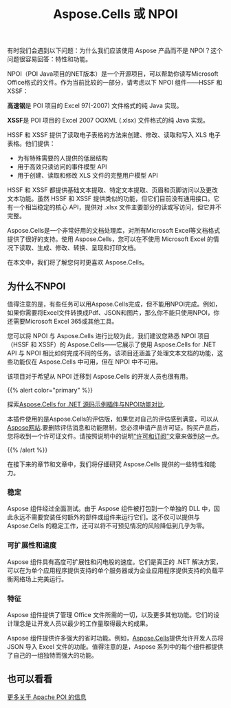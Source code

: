 ﻿---
title: Aspose.Cells 或 NPOI
linktitle: 为什么不NPOI
description: 使用 C# 使用 Excel 文件比使用 NPOI 更快更方便地执行大量任务
type: docs
weight: 40
url: /zh/net/why-not-npoi
---
有时我们会遇到以下问题：为什么我们应该使用 Aspose 产品而不是 NPOI？这个问题很容易回答：特性和功能。

NPOI（POI Java项目的NET版本）是一个开源项目，可以帮助你读写Microsoft Office格式的文件。作为当前比较的一部分，请考虑以下 NPOI 组件——HSSF 和 XSSF：

**高速钢**是 POI 项目的 Excel 97(-2007) 文件格式的纯 Java 实现。

**XSSF**是 POI 项目的 Excel 2007 OOXML (.xlsx) 文件格式的纯 Java 实现。

HSSF 和 XSSF 提供了读取电子表格的方法来创建、修改、读取和写入 XLS 电子表格。他们提供：

- 为有特殊需要的人提供的低层结构
- 用于高效只读访问的事件模型 API
- 用于创建、读取和修改 XLS 文件的完整用户模型 API

HSSF 和 XSSF 都提供基础文本提取、特定文本提取、页眉和页脚访问以及更改文本功能。虽然 HSSF 和 XSSF 提供类似的功能，但它们目前没有通用接口。它有一个相当稳定的核心 API，提供对 .xlsx 文件主要部分的读或写访问，但它并不完整。

Aspose.Cells是一个非常好用的文档处理库，对所有Microsoft Excel等文档格式提供了很好的支持。使用 Aspose.Cells，您可以在不使用 Microsoft Excel 的情况下读取、生成、修改、转换、呈现和打印文档。

在本文中，我们将了解您何时更喜欢 Aspose.Cells。

## 为什么不NPOI

值得注意的是，有些任务可以用Aspose.Cells完成，但不能用NPOI完成。例如，如果你需要将Excel文件转换成Pdf、JSON和图片，那么你不能只使用NPOI，你还需要Microsoft Excel 365或其他工具。

您可以将 NPOI 与 Aspose.Cells 进行比较为此，我们建议您熟悉 NPOI 项目（HSSF 和 XSSF）的 Aspose.Cells——它展示了使用 Aspose.Cells for .NET API 与 NPOI 相比如何完成不同的任务。该项目还涵盖了处理文本文档的功能，这些功能仅在 Aspose.Cells 中可用，但在 NPOI 中不可用。

该项目对于希望从 NPOI 迁移到 Aspose.Cells 的开发人员也很有用。

{{% alert color="primary" %}}

探索[Aspose.Cells for .NET 源码示例插件与NPOI功能对比](https://github.com/aspose-cells/Aspose.Cells-for-.NET/tree/master/Plugins/NPOI).

本插件使用的是Aspose.Cells的评估版，如果您对自己的评估感到满意，可以从[Aspose网站](https://purchase.aspose.com/buy).要删除评估消息和功能限制，您必须申请产品许可证。购买产品后，您将收到一个许可证文件。请按照说明中的说明[“许可和订阅”](/cells/zh/net/licensing/)文章来做到这一点。

{{% /alert %}}

在接下来的章节和文章中，我们将仔细研究 Aspose.Cells 提供的一些特性和能力。

### 稳定

Aspose 组件经过全面测试。由于 Aspose 组件被打包到一个单独的 DLL 中，因此永远不需要安装任何额外的部件或组件来运行它们。这不仅可以提供与 Aspose.Cells 的稳定工作，还可以将不可预见情况的风险降低到几乎为零。

### 可扩展性和速度

Aspose 组件具有高度可扩展性和闪电般的速度。它们是真正的 .NET 解决方案，可以在为单个应用程序提供支持的单个服务器或为企业应用程序提供支持的负载平衡网络场上完美运行。

### 特征

Aspose 组件提供了管理 Office 文件所需的一切，以及更多其他功能。它们的设计理念是让开发人员以最少的工作量取得最大的成果。

 Aspose 组件提供许多强大的省时功能。例如，[Aspose.Cells](https://products.aspose.com/cells/net/)提供允许开发人员将 JSON 导入 Excel 文件的功能。值得注意的是，Aspose 系列中的每个组件都提供了自己的一组独特而强大的功能。

## 也可以看看

[更多关于 Apache POI 的信息](https://poi.apache.org/)

